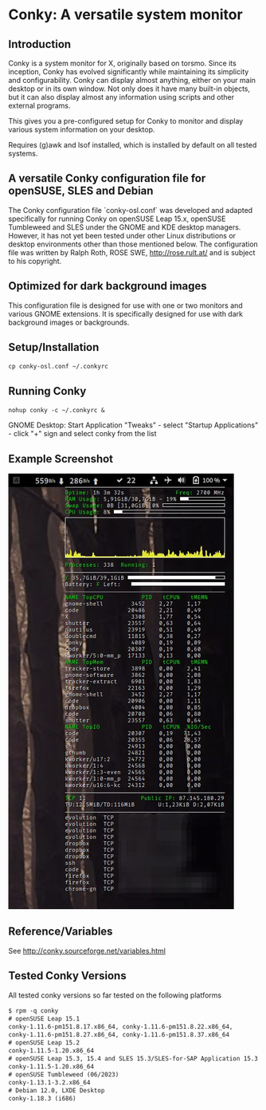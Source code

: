 <!-- vim:set fileencoding=utf8 fileformat=unix filetype=gfm tabstop=2 expandtab: -->

# Conky: A versatile system monitor

## Introduction

Conky is a system monitor for X, originally based on torsmo. Since its inception, Conky has evolved significantly while maintaining its simplicity and configurability. Conky can display almost anything, either on your main desktop or in its own window. Not only does it have many built-in objects, but it can also display almost any information using scripts and other external programs.

This gives you a pre-configured setup for Conky to monitor and display various system information on your desktop.

Requires (g)awk and lsof installed, which is installed by default on all tested systems.

## A versatile Conky configuration file for openSUSE, SLES and Debian

The Conky configuration file ´conky-osl.conf´ was developed and adapted specifically for running Conky on openSUSE Leap 15.x, openSUSE Tumbleweed and SLES under the GNOME and KDE desktop managers. However, it has not yet been tested under other Linux distributions or desktop environments other than those mentioned below. The configuration file was written by Ralph Roth, ROSE SWE, http://rose.rult.at/ and is subject to his copyright.

## Optimized for dark background images

This configuration file is designed for use with one or two monitors and various GNOME extensions. It is specifically designed for use with dark background images or backgrounds.

## Setup/Installation

    cp conky-osl.conf ~/.conkyrc

## Running Conky

    nohup conky -c ~/.conkyrc &

GNOME Desktop:  Start Application "Tweaks" - select "Startup Applications" - click "+" sign and select conky from the list

## Example Screenshot

![Example Screenshot, GNOME Desktop](https://raw.githubusercontent.com/roseswe/conky-osl/master/ExampleOS152.jpeg "GNOME 15.2 Desktop Example")

## Reference/Variables

See <http://conky.sourceforge.net/variables.html>

## Tested Conky Versions

All tested conky versions so far tested on the following platforms

    $ rpm -q conky
    # openSUSE Leap 15.1
    conky-1.11.6-pm151.8.17.x86_64, conky-1.11.6-pm151.8.22.x86_64,
    conky-1.11.6-pm151.8.27.x86_64, conky-1.11.6-pm151.8.37.x86_64
    # openSUSE Leap 15.2
    conky-1.11.5-1.20.x86_64
    # openSUSE Leap 15.3, 15.4 and SLES 15.3/SLES-for-SAP Application 15.3
    conky-1.11.5-1.20.x86_64
    # openSUSE Tumbleweed (06/2023)
    conky-1.13.1-3.2.x86_64
    # Debian 12.0, LXDE Desktop
    conky-1.18.3 (i686)


<!-- $Id: README.md,v 1.8 2023/06/23 06:06:10 ralph Exp $ -->
